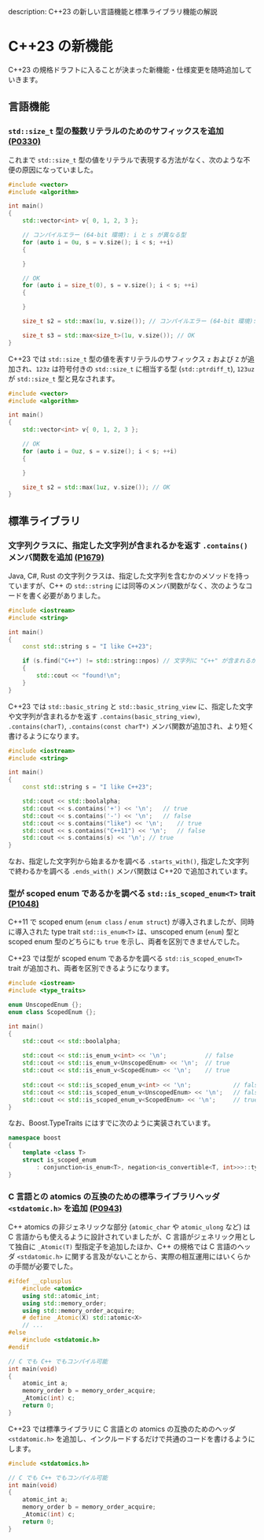 description: C++23 の新しい言語機能と標準ライブラリ機能の解説

# C++23 の新機能

C++23 の規格ドラフトに入ることが決まった新機能・仕様変更を随時追加していきます。

## 言語機能

### `std::size_t` 型の整数リテラルのためのサフィックスを追加 [(P0330)](http://wg21.link/P0330)
これまで `std::size_t` 型の値をリテラルで表現する方法がなく、次のような不便の原因になっていました。

```C++
#include <vector>
#include <algorithm>

int main()
{
	std::vector<int> v{ 0, 1, 2, 3 };

	// コンパイルエラー (64-bit 環境): i と s が異なる型
	for (auto i = 0u, s = v.size(); i < s; ++i)
	{

	}

    // OK
    for (auto i = size_t(0), s = v.size(); i < s; ++i)
	{

	}

	size_t s2 = std::max(1u, v.size()); // コンパイルエラー (64-bit 環境): 引数の型が不一致

    size_t s3 = std::max<size_t>(1u, v.size()); // OK
}
```

C++23 では `std::size_t` 型の値を表すリテラルのサフィックス `z` および `Z` が追加され、`123z` は符号付きの `std::size_t` に相当する型 (`std::ptrdiff_­t`), `123uz` が `std::size_t` 型と見なされます。 

```C++
#include <vector>
#include <algorithm>

int main()
{
	std::vector<int> v{ 0, 1, 2, 3 };

	// OK
	for (auto i = 0uz, s = v.size(); i < s; ++i)
	{

	}

	size_t s2 = std::max(1uz, v.size()); // OK
}
```


## 標準ライブラリ

### 文字列クラスに、指定した文字列が含まれるかを返す `.contains()` メンバ関数を追加 [(P1679)](http://wg21.link/P1679)
Java, C#, Rust の文字列クラスは、指定した文字列を含むかのメソッドを持っていますが、C++ の `std::string` には同等のメンバ関数がなく、次のようなコードを書く必要がありました。

```C++
#include <iostream>
#include <string>

int main()
{
	const std::string s = "I like C++23";

	if (s.find("C++") != std::string::npos) // 文字列に "C++" が含まれるかを調べる
	{
		std::cout << "found!\n";
	}
}
```

C++23 では `std::basic_string` と `std::basic_string_view` に、指定した文字や文字列が含まれるかを返す `.contains(basic_string_view)`, `.contains(charT)`, `.contains(const charT*)` メンバ関数が追加され、より短く書けるようになります。

```C++
#include <iostream>
#include <string>

int main()
{
	const std::string s = "I like C++23";

	std::cout << std::boolalpha;
	std::cout << s.contains('+') << '\n';	// true
	std::cout << s.contains('-') << '\n';	// false
	std::cout << s.contains("like") << '\n';	// true
	std::cout << s.contains("C++11") << '\n';	// false
	std::cout << s.contains(s) << '\n';	// true
}
```

なお、指定した文字列から始まるかを調べる `.starts_with()`, 指定した文字列で終わるかを調べる `.ends_with()` メンバ関数は C++20 で追加されています。


### 型が scoped enum であるかを調べる `std::is_scoped_enum<T>` trait [(P1048)](http://wg21.link/P1048)
C++11 で scoped enum (`enum class` / `enum struct`) が導入されましたが、同時に導入された type trait `std::is_enum<T>` は、unscoped enum (`enum`) 型と scoped enum 型のどちらにも `true` を示し、両者を区別できませんでした。

C++23 では型が scoped enum であるかを調べる `std::is_scoped_enum<T>` trait が追加され、両者を区別できるようになります。

```C++
#include <iostream>
#include <type_traits>

enum UnscopedEnum {};
enum class ScopedEnum {};

int main()
{
	std::cout << std::boolalpha;
	
	std::cout << std::is_enum_v<int> << '\n';			// false	
	std::cout << std::is_enum_v<UnscopedEnum> << '\n';	// true
	std::cout << std::is_enum_v<ScopedEnum> << '\n';	// true
	
	std::cout << std::is_scoped_enum_v<int> << '\n';			// false
	std::cout << std::is_scoped_enum_v<UnscopedEnum> << '\n';	// false
	std::cout << std::is_scoped_enum_v<ScopedEnum> << '\n';		// true
}
```

なお、Boost.TypeTraits にはすでに次のように実装されています。

```C++
namespace boost
{
	template <class T>
	struct is_scoped_enum
		: conjunction<is_enum<T>, negation<is_convertible<T, int>>>::type {};
}
```

### C 言語との atomics の互換のための標準ライブラリヘッダ `<stdatomic.h>` を追加 [(P0943)](http://wg21.link/P0943)

C++ atomics の非ジェネリックな部分 (`atomic_char` や `atomic_ulong` など) は C 言語からも使えるように設計されていましたが、C 言語がジェネリック用として独自に `_Atomic(T)` 型指定子を追加したほか、C++ の規格では C 言語のヘッダ `<stdatomic.h>` に関する言及がないことから、実際の相互運用にはいくらかの手間が必要でした。

```C++
#ifdef __cplusplus
	#include <atomic>	
	using std::atomic_int;	
	using std::memory_order;
	using std::memory_order_acquire;
	# define _Atomic(X) std::atomic<X>
	// ...
#else
	#include <stdatomic.h>
#endif

// C でも C++ でもコンパイル可能
int main(void)
{
	atomic_int a;
	memory_order b = memory_order_acquire;
	_Atomic(int) c;
    return 0;
}
```

C++23 では標準ライブラリに C 言語との atomics の互換のためのヘッダ `<stdatomic.h>` を追加し、インクルードするだけで共通のコードを書けるようにします。

```C++
#include <stdatomics.h>

// C でも C++ でもコンパイル可能
int main(void)
{
	atomic_int a;
	memory_order b = memory_order_acquire;
	_Atomic(int) c;
    return 0;
}
```
